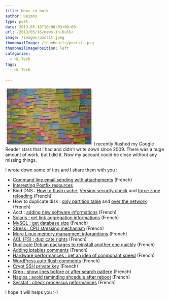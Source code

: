 ```yaml
---
title: News in bulk
author: Deimos
type: post
date: 2013-05-16T10:00:03+00:00
url: /2013/05/16/news-in-bulk/
image: /images/postit.jpeg
thumbnailImage: /thumbnails/postit.jpeg
thumbnailImagePosition: left
categories:
  - Hi-Tech
tags:
  - Hi-Tech

---
```

![postit](/images/postit.jpeg)
I recently flushed my Google Reader stars that I had and didn't write down since 2009. There was a huge amount of work, but I did it. Now my account could be close without any missing things.

I wrote down some of tips and I share them with you :

  * [Command line email sending with attachements](http://wiki.deimos.fr/Lancement_d%27une_commande_%C3%A0_la_r%C3%A9ception_d%27un_mail) (French)
  * [Interesting Postfix resources](http://wiki.deimos.fr/Installation_et_configuration_de_Postfix_et_Courrier#Ressources)
  * Bind DNS : [How to flush cache](http://wiki.deimos.fr/Installation_et_configuration_d%27un_serveur_Bind9_primaire_(Master)#Comment_vider_mon_cache_.3F), [Version security check](http://wiki.deimos.fr/Installation_et_configuration_d%27un_serveur_Bind9_primaire_%28Master%29#named.conf.options) and [force zone reloading](http://wiki.deimos.fr/Utilisation_avanc%C3%A9_de_Bind#M.C3.A9thode_2) (French)
  * How to duplicate disk : [only partition table](http://wiki.deimos.fr/Cloner_un_disque_dur#La_table_de_partitions) and [over the network](http://wiki.deimos.fr/Cloner_un_disque_dur#A_travers_le_r.C3.A9seau) (French)
  * Acct : [adding new software informations](http://wiki.deimos.fr/Acct_:_Le_keyfinder_par_excellence) (French)
  * [Solaris : get link aggregation informations](http://wiki.deimos.fr/Acct_:_Le_keyfinder_par_excellence) (French)
  * [MySQL : get database size](http://wiki.deimos.fr/MySQL_:_Installation_et_configuration#Conna.C3.AEtre_la_taille_d.27une_base_de_donn.C3.A9es) (French)
  * [Stress : CPU stressing mechanism](http://wiki.deimos.fr/Cpuburn_:_stresser_son_CPU) (French)
  * [More Linux memory managment inforamtions](http://wiki.deimos.fr/La_gestion_de_la_m%C3%A9moire_sous_Linux#La_r.C3.A9clamation_des_clean_pages) (French)
  * [ACL (FS) : duplicate rights](http://wiki.deimos.fr/ACL_:_Impl%C3%A9mentation_des_droits_de_type_NT_sur_Linux) (French)
  * [Duplicate Debian packages to reinstall another one quickly](http://wiki.deimos.fr/Debian_:_r%C3%A9installation_d%27un_serveur_presque_%C3%A0_l%27identique) (French)
  * [Adding iptables comments](http://wiki.deimos.fr/Les_commandes_de_bases_d%27Iptables#Exemples_d.27utilisation) (French)
  * [Hardware performances : get an idea of componant speed](http://wiki.deimos.fr/Optimiser_les_performances_des_disques_dur_sur_Linux#Les_diff.C3.A9rents_bus_de_donn.C3.A9es) (French)
  * [WordPress auto flush comments](http://wiki.deimos.fr/Utilisation_avanc%C3%A9e_de_Wordpress#Supprimer_automatiquement_les_commentaires_dans_la_corbeille) (French)
  * [Crypt SSH private key](http://wiki.deimos.fr/OpenSSH_:_Export_/_Echange_de_clefs_SSH#Client) (French)
  * [Grep : show lines bofore or after search pattern](http://wiki.deimos.fr/Sed_%26_Awk_:_Quelques_exemples_de_ces_merveilles#Grep) (French)
  * [Nagios : avoid reminding shcedule after reboot](http://wiki.deimos.fr/Nagios_:_Installation_et_configuration#Mes_checks_en_attente_sont_toujours_l.C3.A0_m.C3.AAme_apr.C3.A8s_un_reboot) (French)
  * [Sysstat : check processus peformances](http://wiki.deimos.fr/Sysstat_:_Des_outils_indispensable_pour_analyser_des_probl%C3%A8mes_de_performances#Les_processus) (French)

I hope it will helps you :-)